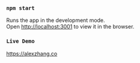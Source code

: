 ### `npm start`

Runs the app in the development mode.<br>
Open [http://localhost:3001](http://localhost:3001) to view it in the browser.


### `Live Demo`

https://alexzhang.co
